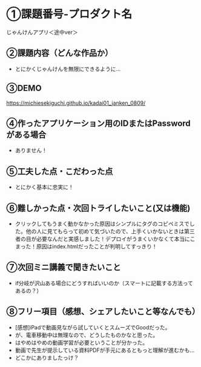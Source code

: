 # ①課題番号-プロダクト名

じゃんけんアプリ＜途中ver＞

## ②課題内容（どんな作品か）

- とにかくじゃんけんを無限にできるように…

## ③DEMO

https://michiesekiguchi.github.io/kadai01_janken_0809/

## ④作ったアプリケーション用のIDまたはPasswordがある場合

 - ありません！

## ⑤工夫した点・こだわった点

- とにかく基本に忠実に！

## ⑥難しかった点・次回トライしたいこと(又は機能)

- クリックしてもうまく動かなかった原因はシンプルにタグのコピペミスでした。他の人に見てもらって初めて気づいたので、上手くいかないときは第三者の目が必要なんだと実感しました！デプロイがうまくいかなくて本当にこまった！原因はindex.htmlだったことが判明してすっきり！

## ⑦次回ミニ講義で聞きたいこと

- if分岐が沢山ある場合にどうすればいいのか（スマートに記載する方法ってあるの？）

## ⑧フリー項目（感想、シェアしたいこと等なんでも）

- [感想]iPadで動画見ながら試していくとスムーズでGoodだった。
- が、電車移動中は無理なので、どうしたものかなと思った。
- はやめはやめの動画学習が必要ということが分かった。
- 動画で先生が提示している資料PDFが手元にあるともっと理解が進むかも…
- どこかにありましたっけ？
